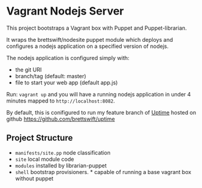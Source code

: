 Vagrant Nodejs Server
=====================

This project bootstraps a Vagrant box with Puppet and Puppet-librarian.

It wraps the brettswift/nodesite puppet module which deploys and configures a nodejs application on a specified version of nodejs.  

The nodejs application is configured simply with: 

* the git URI
* branch/tag (default: master)
* file to start your web app (default app.js)


Run: `vagrant up` and you will have a running nodejs application in under 4 minutes mapped to `http://localhost:8082`. 

By default, this is conifigured to run my feature branch of [Uptime](http://redotheweb.com/uptime) hosted on github https://github.com/brettswift/uptime



Project Structure
-----------------
* `manifests/site.pp` node classification
* `site` local module code
* `modules` installed by librarian-puppet
* `shell` bootstrap provisioners. 
		* capable of running a base vagrant box without puppet

